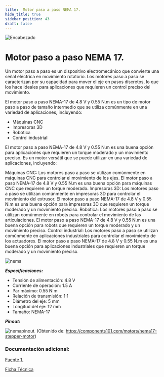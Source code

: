 ```yaml
---
title:  Motor paso a paso NEMA 17.
hide_title: true
sidebar_position: 43
draft: false
---
```

![Encabezado](https://firebasestorage.googleapis.com/v0/b/modulo-b3e1a.appspot.com/o/General%2Fimagenes%2Flogo%20sena%202.png?alt=media&token=f8400ade-f50e-4175-8ff1-d69a8bc9a180&_gl=1*1b8f15f*_ga*MTE3MTQwMjUxOS4xNjk2MjYzMDI3*_ga_CW55HF8NVT*MTY5NjI3NDM1NS4yLjEuMTY5NjI3NTE4My4zMS4wLjA.)


# **Motor paso a paso NEMA 17.**

Un motor paso a paso es un dispositivo electromecánico que convierte una señal eléctrica en movimiento rotatorio. Los motores paso a paso se caracterizan por su capacidad para mover el eje en pasos discretos, lo que los hace ideales para aplicaciones que requieren un control preciso del movimiento.

El motor paso a paso NEMA-17 de 4.8 V y 0.55 N.m es un tipo de motor paso a paso de tamaño intermedio que se utiliza comúnmente en una variedad de aplicaciones, incluyendo:

- Máquinas CNC
- Impresoras 3D
- Robótica
- Control industrial

El motor paso a paso NEMA-17 de 4.8 V y 0.55 N.m es una buena opción para aplicaciones que requieren un torque moderado y un movimiento preciso. Es un motor versátil que se puede utilizar en una variedad de aplicaciones, incluyendo:

Máquinas CNC: Los motores paso a paso se utilizan comúnmente en máquinas CNC para controlar el movimiento de los ejes. El motor paso a paso NEMA-17 de 4.8 V y 0.55 N.m es una buena opción para máquinas CNC que requieren un torque moderado.
Impresoras 3D: Los motores paso a paso se utilizan comúnmente en impresoras 3D para controlar el movimiento del extrusor. El motor paso a paso NEMA-17 de 4.8 V y 0.55 N.m es una buena opción para impresoras 3D que requieren un torque moderado y un movimiento preciso.
Robótica: Los motores paso a paso se utilizan comúnmente en robots para controlar el movimiento de las articulaciones. El motor paso a paso NEMA-17 de 4.8 V y 0.55 N.m es una buena opción para robots que requieren un torque moderado y un movimiento preciso.
Control industrial: Los motores paso a paso se utilizan comúnmente en aplicaciones industriales para controlar el movimiento de los actuadores. El motor paso a paso NEMA-17 de 4.8 V y 0.55 N.m es una buena opción para aplicaciones industriales que requieren un torque moderado y un movimiento preciso.

![nema](https://firebasestorage.googleapis.com/v0/b/modulo-b3e1a.appspot.com/o/General%2Fimagenes%2FRepositorio%2FNEMA17.jpg?alt=media&token=ecd33c8e-dc0f-425c-b73d-b8dc0e022af7)

***Especificaciones:***


- Tensión de alimentación: 4.8 V
- Corriente de operación: 1.5 A
- Par máximo: 0.55 N.m
- Relación de transmisión: 1:1
- Diámetro del eje: 5 mm
- Longitud del eje: 12 mm
- Tamaño: NEMA-17

***Pinout:***

![nemapinout](https://firebasestorage.googleapis.com/v0/b/modulo-b3e1a.appspot.com/o/General%2Fimagenes%2FRepositorio%2FNEMA17-Stepper-Motor-Pinout.png?alt=media&token=72141e4c-aa4b-478e-a5cb-1d4f5b2214e5).
(Obtenido de: https://components101.com/motors/nema17-stepper-motor)

### Documentación adicional:

[Fuente 1.](https://components101.com/motors/nema17-stepper-motor)

[Ficha Técnica](https://firebasestorage.googleapis.com/v0/b/modulo-b3e1a.appspot.com/o/General%2Fimagenes%2FRepositorio%2Fnema17datasheet.pdf?alt=media&token=ccc0563a-7b0e-421c-857d-f151c3f5ecf7)